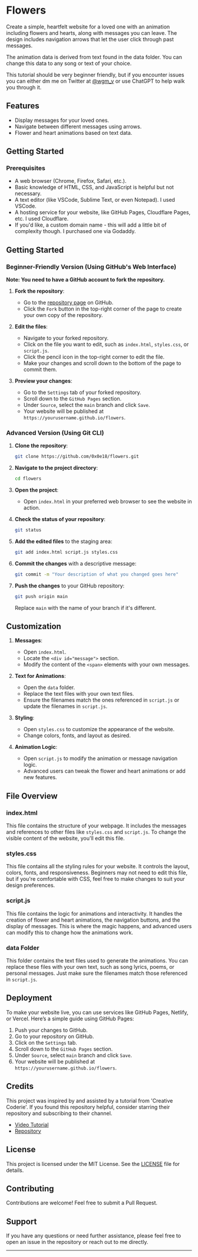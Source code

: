 # Flowers

Create a simple, heartfelt website for a loved one with an animation including flowers and hearts, along with messages you can leave. The design includes navigation arrows that let the user click through past messages.

The animation data is derived from text found in the data folder. You can change this data to any song or text of your choice.

This tutorial should be very beginner friendly, but if you encounter issues you can either dm me on Twitter at [@wgm_v](https://x.com/wgm_v) or use ChatGPT to help walk you through it.

## Features

- Display messages for your loved ones.
- Navigate between different messages using arrows.
- Flower and heart animations based on text data.

## Getting Started

### Prerequisites

- A web browser (Chrome, Firefox, Safari, etc.).
- Basic knowledge of HTML, CSS, and JavaScript is helpful but not necessary.
- A text editor (like VSCode, Sublime Text, or even Notepad). I used VSCode.
- A hosting service for your website, like GitHub Pages, Cloudflare Pages, etc. I used Cloudflare.
- If you'd like, a custom domain name - this will add a little bit of complexity though. I purchased one via Godaddy.

## Getting Started

### Beginner-Friendly Version (Using GitHub's Web Interface)

**Note: You need to have a GitHub account to fork the repository.**

1. **Fork the repository**:
    - Go to the [repository page](https://github.com/0x0e18/flowers) on GitHub.
    - Click the `Fork` button in the top-right corner of the page to create your own copy of the repository.

2. **Edit the files**:
    - Navigate to your forked repository.
    - Click on the file you want to edit, such as `index.html`, `styles.css`, or `script.js`.
    - Click the pencil icon in the top-right corner to edit the file.
    - Make your changes and scroll down to the bottom of the page to commit them.

3. **Preview your changes**:
    - Go to the `Settings` tab of your forked repository.
    - Scroll down to the `GitHub Pages` section.
    - Under `Source`, select the `main` branch and click `Save`.
    - Your website will be published at `https://yourusername.github.io/flowers`.

### Advanced Version (Using Git CLI)

1. **Clone the repository**:
    ```sh
    git clone https://github.com/0x0e18/flowers.git
    ```

2. **Navigate to the project directory**:
    ```sh
    cd flowers
    ```

3. **Open the project**:
    - Open `index.html` in your preferred web browser to see the website in action.

4. **Check the status of your repository**:
    ```sh
    git status
    ```

5. **Add the edited files** to the staging area:
    ```sh
    git add index.html script.js styles.css
    ```

6. **Commit the changes** with a descriptive message:
    ```sh
    git commit -m "Your description of what you changed goes here"
    ```

7. **Push the changes** to your GitHub repository:
    ```sh
    git push origin main
    ```
    Replace `main` with the name of your branch if it's different.

## Customization

1. **Messages**:
    - Open `index.html`.
    - Locate the `<div id="message">` section.
    - Modify the content of the `<span>` elements with your own messages.

2. **Text for Animations**:
    - Open the `data` folder.
    - Replace the text files with your own text files.
    - Ensure the filenames match the ones referenced in `script.js` or update the filenames in `script.js`.

3. **Styling**:
    - Open `styles.css` to customize the appearance of the website.
    - Change colors, fonts, and layout as desired.

4. **Animation Logic**:
    - Open `script.js` to modify the animation or message navigation logic.
    - Advanced users can tweak the flower and heart animations or add new features.

## File Overview

### index.html
This file contains the structure of your webpage. It includes the messages and references to other files like `styles.css` and `script.js`. To change the visible content of the website, you'll edit this file.

### styles.css
This file contains all the styling rules for your website. It controls the layout, colors, fonts, and responsiveness. Beginners may not need to edit this file, but if you're comfortable with CSS, feel free to make changes to suit your design preferences.

### script.js
This file contains the logic for animations and interactivity. It handles the creation of flower and heart animations, the navigation buttons, and the display of messages. This is where the magic happens, and advanced users can modify this to change how the animations work.

### data Folder
This folder contains the text files used to generate the animations. You can replace these files with your own text, such as song lyrics, poems, or personal messages. Just make sure the filenames match those referenced in `script.js`.

## Deployment

To make your website live, you can use services like GitHub Pages, Netlify, or Vercel. Here’s a simple guide using GitHub Pages:

1. Push your changes to GitHub.
2. Go to your repository on GitHub.
3. Click on the `Settings` tab.
4. Scroll down to the `GitHub Pages` section.
5. Under `Source`, select `main` branch and click `Save`.
6. Your website will be published at `https://yourusername.github.io/flowers`.

## Credits

This project was inspired by and assisted by a tutorial from 'Creative Coderie'. If you found this repository helpful, consider starring their repository and subscribing to their channel.

- [Video Tutorial](https://www.youtube.com/watch?v=r_3D8zDci8c)
- [Repository](https://github.com/hbyhadeel/GenArtTutorials/tree/main/Loading_Text_Files_Tutorial)

## License

This project is licensed under the MIT License. See the [LICENSE](LICENSE) file for details.

## Contributing

Contributions are welcome! Feel free to submit a Pull Request.

## Support

If you have any questions or need further assistance, please feel free to open an issue in the repository or reach out to me directly.

---
